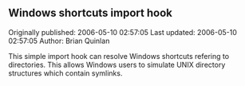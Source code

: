 ## Windows shortcuts import hook

Originally published: 2006-05-10 02:57:05
Last updated: 2006-05-10 02:57:05
Author: Brian Quinlan

This simple import hook can resolve Windows shortcuts refering to directories. This allows Windows users to simulate UNIX directory structures which contain symlinks.